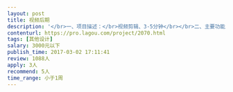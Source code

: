 ```yaml
---                
layout: post       
title: 视频后期           
description: '</br>一、项目描述：</br>视频剪辑、3-5分钟</br></br>二、主要功能点：</br>素材我们会提供，只需要基础的剪辑就可以</br></br>三、可参考产品：</br>http://alicdn.lilslb.com/20170226_0729f1595d52b46d377079d3916b78d6.mp4</br></br>四、人员要求：</br>1、能独立完成日常设计剪辑任务</br>2、精通AE、PR、PS等各种软件；</br>3、有深厚的美术功底及良好的设计感觉；有独立完成的设计作品；</br>4、良好的沟通能力和契约精神。</br>'     
contenturl: https://pro.lagou.com/project/2070.html      
tags: [其他设计]            
salary: 3000元以下          
publish_time: 2017-03-02 17:11:41         
review: 1088人                   
apply: 3人                   
recommend: 5人                   
time_range: 小于1周              
---                 
```

